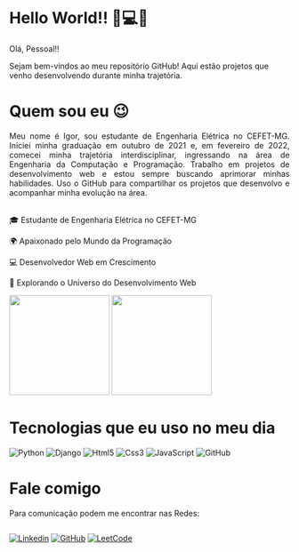 # Hello World!! &#x1F44B;&#x1F4BB;&#x1F680;

Olá, Pessoal!!

Sejam bem-vindos ao meu repositório GitHub! Aqui estão projetos que venho desenvolvendo durante minha trajetória.

# Quem sou eu &#x1F609;
<div align="justify">Meu nome é Igor, sou estudante de Engenharia Elétrica no CEFET-MG. Iniciei minha graduação em outubro de 2021 e, em fevereiro de 2022, comecei minha trajetória interdisciplinar, ingressando na área de Engenharia da Computação e Programação. Trabalho em projetos de desenvolvimento web e estou sempre buscando aprimorar minhas habilidades. Uso o GitHub para compartilhar os projetos que desenvolvo e acompanhar minha evolução na área.</div>

<br>

&#x1F393; Estudante de Engenharia Elétrica no CEFET-MG

&#x1F30D; Apaixonado pelo Mundo da Programação

&#x1F4BB; Desenvolvedor Web em Crescimento

&#x1F680; Explorando o Universo do Desenvolvimento Web

<div style="display: inline-block;" align="center">
    <img height="180em" src="https://github-readme-stats.vercel.app/api?username=CEFET-Igor&show_icons=true&theme=radical&include_all_commits=true&count_private=true"/>
    <img height="180em" src="https://github-readme-stats.vercel.app/api/top-langs/?username=CEFET-Igor&layout=compact&langs_count=7&theme=radical"/>
</div>

# Tecnologias que eu uso no meu dia 

<div style="display: inline-block;" align="center">
    <img src="https://img.shields.io/badge/Python-3776AB?style=for-the-badge&logo=python&logoColor=white" alt="Python">
    <img src="https://img.shields.io/badge/Django-092E20?style=for-the-badge&logo=django&logoColor=white" alt="Django">
    <img src="https://img.shields.io/badge/HTML5-E34F26?style=for-the-badge&logo=html5&logoColor=white" alt="Html5">
    <img src="https://img.shields.io/badge/CSS3-1572B6?style=for-the-badge&logo=css3&logoColor=white" alt="Css3">
    <img src="https://img.shields.io/badge/JavaScript-323330?style=for-the-badge&logo=javascript&logoColor=F7DF1E" alt="JavaScript">
    <img src="https://img.shields.io/badge/GitHub-100000?style=for-the-badge&logo=github&logoColor=white" alt="GitHub">
</div>

# Fale comigo
Para comunicação podem me encontrar nas Redes:
<div style="display: inline-block;" align="center">
    
[![Linkedin](https://img.shields.io/badge/LinkedIn-0077B5?style=for-the-badge&logo=linkedin&logoColor=white)](https://www.linkedin.com/in/igorguicampos/)
[![GitHub](https://img.shields.io/badge/GitHub-100000?style=for-the-badge&logo=github&logoColor=white)](https://github.com/CEFET-Igor)
[![LeetCode](https://img.shields.io/badge/-LeetCode-FFA116?style=for-the-badge&logo=LeetCode&logoColor=black)](https://leetcode.com/u/Igor-Campos/)

</div>
